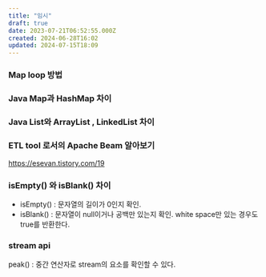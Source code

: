 ```yaml
---
title: "임시"
draft: true
date: 2023-07-21T06:52:55.000Z
created: 2024-06-28T16:02
updated: 2024-07-15T18:09
---
```


### Map loop 방법

### Java Map과 HashMap 차이

### Java List와 ArrayList , LinkedList 차이

### ETL tool 로서의 Apache Beam 알아보기

<https://esevan.tistory.com/19>

### isEmpty() 와 isBlank() 차이

- isEmpty() : 문자열의 길이가 0인지 확인.
- isBlank() : 문자열이 null이거나 공백만 있는지 확인. white space만 있는 경우도 true를 반환한다.

### stream api

peak() : 중간 연산자로 stream의 요소를 확인할 수 있다.
